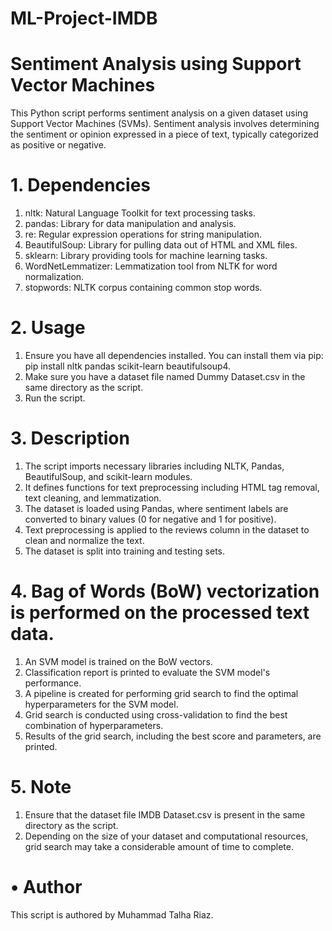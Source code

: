# ML-Project-IMDB
# Sentiment Analysis using Support Vector Machines

This Python script performs sentiment analysis on a given dataset using Support Vector Machines (SVMs). Sentiment analysis involves determining the sentiment or opinion expressed in a piece of text, typically categorized as positive or negative.

# 1.	Dependencies
1.	nltk: Natural Language Toolkit for text processing tasks.
2.	pandas: Library for data manipulation and analysis.
3.	re: Regular expression operations for string manipulation.
4.	BeautifulSoup: Library for pulling data out of HTML and XML files.
5.	sklearn: Library providing tools for machine learning tasks.
6.	WordNetLemmatizer: Lemmatization tool from NLTK for word normalization.
7.	stopwords: NLTK corpus containing common stop words.

# 2. Usage
1.	Ensure you have all dependencies installed. You can install them via pip: pip install nltk pandas scikit-learn beautifulsoup4.
2.	Make sure you have a dataset file named Dummy Dataset.csv in the same directory as the script.
3.	Run the script.

# 3.	Description
1.	The script imports necessary libraries including NLTK, Pandas, BeautifulSoup, and scikit-learn modules.
2.	It defines functions for text preprocessing including HTML tag removal, text cleaning, and lemmatization.
3.	The dataset is loaded using Pandas, where sentiment labels are converted to binary values (0 for negative and 1 for positive).
4.	Text preprocessing is applied to the reviews column in the dataset to clean and normalize the text.
5.	The dataset is split into training and testing sets.

# 4.	Bag of Words (BoW) vectorization is performed on the processed text data.
1.	An SVM model is trained on the BoW vectors.
2.	Classification report is printed to evaluate the SVM model's performance.
3.	A pipeline is created for performing grid search to find the optimal hyperparameters for the SVM model.
4.	Grid search is conducted using cross-validation to find the best combination of hyperparameters.
5.	Results of the grid search, including the best score and parameters, are printed.

# 5.	Note
1.	Ensure that the dataset file IMDB Dataset.csv is present in the same directory as the script.
2.	Depending on the size of your dataset and computational resources, grid search may take a considerable amount of time to complete.

# •	Author
This script is authored by Muhammad Talha Riaz.
